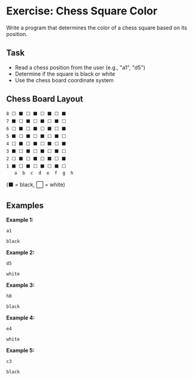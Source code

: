 # Exercise: Chess Square Color

Write a program that determines the color of a chess square based on its position.

## Task
- Read a chess position from the user (e.g., "a1", "d5")
- Determine if the square is black or white
- Use the chess board coordinate system

## Chess Board Layout
```
8 ⬜️ ⬛️ ⬜️ ⬛️ ⬜️ ⬛️ ⬜️ ⬛️
7 ⬛️ ⬜️ ⬛️ ⬜️ ⬛️ ⬜️ ⬛️ ⬜️
6 ⬜️ ⬛️ ⬜️ ⬛️ ⬜️ ⬛️ ⬜️ ⬛️
5 ⬛️ ⬜️ ⬛️ ⬜️ ⬛️ ⬜️ ⬛️ ⬜️
4 ⬜️ ⬛️ ⬜️ ⬛️ ⬜️ ⬛️ ⬜️ ⬛️
3 ⬛️ ⬜️ ⬛️ ⬜️ ⬛️ ⬜️ ⬛️ ⬜️
2 ⬜️ ⬛️ ⬜️ ⬛️ ⬜️ ⬛️ ⬜️ ⬛️
1 ⬛️ ⬜️ ⬛️ ⬜️ ⬛️ ⬜️ ⬛️ ⬜️
   a  b  c  d  e  f  g  h
```
(⬛️ = black, ⬜️ = white)

## Examples
**Example 1:**
```
a1
```
```
black
```

**Example 2:**
```
d5
```
```
white
```

**Example 3:**
```
h8
```
```
black
```

**Example 4:**
```
e4
```
```
white
```

**Example 5:**
```
c3
```
```
black
```

